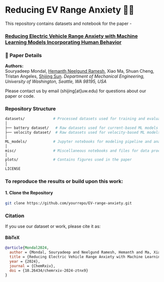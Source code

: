 # Reducing EV Range Anxiety 🚗🔋

This repository contains datasets and notebook for the paper - 
### [Reducing Electric Vehicle Range Anxiety with Machine Learning Models Incorporating Human Behavior](https://chemrxiv.org/engage/chemrxiv/article-details/67155be0cec5d6c142b80c48)


### 📄 **Paper Details**  
**Authors:**  
Souryadeep Mondal, [Hemanth Neelgund Ramesh](https://nrhemanth.github.io/hemanthnr/about/), Xiao Ma, Shuan Cheng, Tristan Angeles, [Shijing Sun](https://www.uwsunlab.com/shijing). 
*Department of Mechanical Engineering, University of Washington, Seattle, WA 98195, USA*  

Please contact us by email (shijing[at]uw.edu) for questions about our paper or code. 


### **Repository Structure**  
```bash
datasets/             # Processed datasets used for training and evaluation
│
├── battery dataset/   # Raw datasets used for current-based ML models
├── velocity dataset/  # Raw datasets used for velocity-based ML models
│
ML_models/            # Jupyter notebooks for modeling pipeline and analysis
│
misc/                 # Miscellaneous notebooks and files for data processing
│
plots/                # Contains figures used in the paper
│
LICENSE 
```


### **To reproduce the results or build upon this work:**  

#### 1. Clone the Repository  
```bash
git clone https://github.com/yourrepo/EV-range-anxiety.git
```

### **Citation**  
If you use our dataset or work, please cite it as:  

#### BibTeX  
```bibtex
@article{Mondal2024,
  author = {Mondal, Souryadeep and Neelgund Ramesh, Hemanth and Ma, Xiao and Cheng, Shuan and Angeles, Tristan and Sun, Shijing},
  title = {Reducing Electric Vehicle Range Anxiety with Machine Learning Models Incorporating Human Behavior},
  year = {2024},
  journal = {ChemRxiv},
  doi = {10.26434/chemrxiv-2024-ztnx9}
}
```